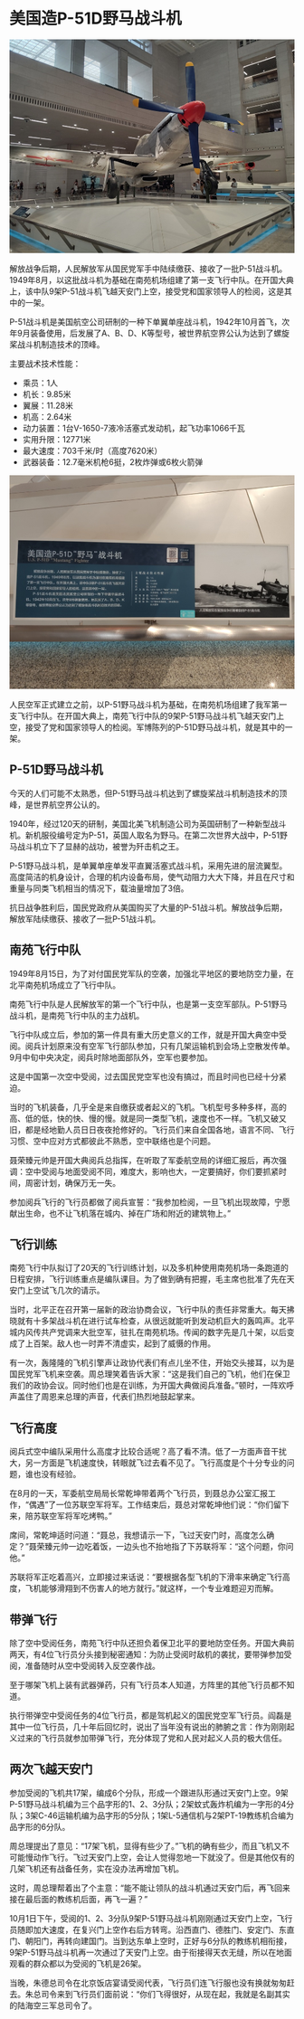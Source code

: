 # 美国造P-51D野马战斗机

![](./images/U.S.P-51D-Mustang-Fighter-2.jpg)

解放战争后期，人民解放军从国民党军手中陆续缴获、接收了一批P-51战斗机。1949年8月，以这批战斗机为基础在南苑机场组建了第一支飞行中队。在开国大典上，该中队9架P-51战斗机飞越天安门上空，接受党和国家领导人的检阅，这是其中的一架。

P-51战斗机是美国航空公司研制的一种下单翼单座战斗机，1942年10月首飞，次年9月装备使用，后发展了A、B、D、K等型号，被世界航空界公认为达到了螺旋桨战斗机制造技术的顶峰。

主要战术技术性能：

- 乘员：1人
- 机长：9.85米
- 翼展：11.28米
- 机高：2.64米
- 动力装置：1台V-1650-7液冷活塞式发动机，起飞功率1066千瓦
- 实用升限：12771米
- 最大速度：703千米/时（高度7620米）
- 武器装备：12.7毫米机枪6挺，2枚炸弹或6枚火箭弹

![](./images/U.S.P-51D-Mustang-Fighter-1.jpg)

人民空军正式建立之前，以P-51野马战斗机为基础，在南苑机场组建了我军第一支飞行中队。在开国大典上，南苑飞行中队的9架P-51野马战斗机飞越天安门上空，接受了党和国家领导人的检阅。军博陈列的P-51D野马战斗机，就是其中的一架。

## P-51D野马战斗机

今天的人们可能不太熟悉，但P-51野马战斗机达到了螺旋桨战斗机制造技术的顶峰，是世界航空界公认的。

1940年，经过120天的研制，美国北美飞机制造公司为英国研制了一种新型战斗机。新机服役编号定为P-51，英国人取名为野马。在第二次世界大战中，P-51野马战斗机立下了显赫的战功，被誉为歼击机之王。

P-51野马战斗机，是单翼单座单发平直翼活塞式战斗机，采用先进的层流翼型。高度简洁的机身设计，合理的机内设备布局，使气动阻力大大下降，并且在尺寸和重量与同类飞机相当的情况下，载油量增加了3倍。

抗日战争胜利后，国民党政府从美国购买了大量的P-51战斗机。解放战争后期，解放军陆续缴获、接收了一批P-51战斗机。

## 南苑飞行中队

1949年8月15日，为了对付国民党军队的空袭，加强北平地区的要地防空力量，在北平南苑机场成立了飞行中队。

南苑飞行中队是人民解放军的第一个飞行中队，也是第一支空军部队。P-51野马战斗机，是南苑飞行中队的主力战机。

飞行中队成立后，参加的第一件具有重大历史意义的工作，就是开国大典空中受阅。阅兵计划原来没有空军飞行部队参加，只有几架运输机到会场上空散发传单。9月中旬中央决定，阅兵时除地面部队外，空军也要参加。

这是中国第一次空中受阅，过去国民党空军也没有搞过，而且时间也已经十分紧迫。

当时的飞机装备，几乎全是来自缴获或者起义的飞机。飞机型号多种多样，高的高、低的低，快的快、慢的慢。就是同一类型飞机，速度也不一样。飞机又破又旧，都是经地勤人员日日夜夜抢修好的。飞行员们来自全国各地，语言不同、飞行习惯、空中应对方式都彼此不熟悉，空中联络也是个问题。

聂荣臻元帅是开国大典阅兵总指挥，在听取了军委航空局的详细汇报后，再次强调：空中受阅与地面受阅不同，难度大，影响也大，一定要搞好，你们要抓紧时间，周密计划，确保万无一失。

参加阅兵飞行的飞行员都做了阅兵宣誓：“我参加检阅，一旦飞机出现故障，宁愿献出生命，也不让飞机落在城内、掉在广场和附近的建筑物上。”

## 飞行训练

南苑飞行中队拟订了20天的飞行训练计划，以及多机种使用南苑机场一条跑道的日程安排，飞行训练重点是编队课目。为了做到确有把握，毛主席也批准了先在天安门上空试飞几次的请示。

当时，北平正在召开第一届新的政治协商会议，飞行中队的责任非常重大。每天拂晓就有十多架战斗机在进行试车检查，从很远就能听到发动机巨大的轰鸣声。北平城内风传共产党调来大批空军，驻扎在南苑机场。传闻的数字先是几十架，以后变成了上百架。敌人也一时弄不清虚实，起到了威慑的作用。

有一次，轰隆隆的飞机引擎声让政协代表们有点儿坐不住，开始交头接耳，以为是国民党军飞机来空袭。周总理笑着告诉大家：“这是我们自己的飞机，他们在保卫我们的政协会议。同时他们也是在训练，为开国大典做阅兵准备。”顿时，一阵欢呼声盖住了周恩来总理的声音，代表们热烈地鼓起掌来。

## 飞行高度

阅兵式空中编队采用什么高度才比较合适呢？高了看不清。低了一方面声音干扰大，另一方面是飞机速度快，转眼就飞过去看不见了。飞行高度是个十分专业的问题，谁也没有经验。

在8月的一天，军委航空局局长常乾坤带着两个飞行员，到聂总办公室汇报工作，“偶遇”了一位苏联空军将军。工作结束后，聂总对常乾坤他们说：“你们留下来，陪苏联空军将军吃烤鸭。”

席间，常乾坤适时问道：“聂总，我想请示一下，飞过天安门时，高度怎么确定？”聂荣臻元帅一边吃着饭，一边头也不抬地指了下苏联将军：“这个问题，你问他。”

苏联将军正吃着高兴，立即接过来话说：“要根据各型飞机的下滑率来确定飞行高度，飞机能够滑翔到不伤害人的地方就行。”就这样，一个专业难题迎刃而解。

## 带弹飞行

除了空中受阅任务，南苑飞行中队还担负着保卫北平的要地防空任务。开国大典前两天，有4位飞行员分头接到秘密通知：为防止受阅时敌机的袭扰，要带弹参加受阅，准备随时从空中受阅转入反空袭作战。

至于哪架飞机上装有武器弹药，只有飞行员本人知道，方阵里的其他飞行员都不知道。

执行带弹空中受阅任务的4位飞行员，都是驾机起义的国民党空军飞行员。阎磊是其中一位飞行员，几十年后回忆时，说出了当年没有说出的肺腑之言：作为刚刚起义过来的飞行员就参加带弹飞行，充分体现了党和人民对起义人员的极大信任。

## 两次飞越天安门

参加受阅的飞机共17架，编成6个分队，形成一个跟进队形通过天安门上空。9架P-51野马战斗机编为三个品字形的1、2、3分队；2架蚊式轰炸机编为一字形的4分队；3架C-46运输机编为品字形的5分队；1架L-5通信机与2架PT-19教练机合编为品字形的6分队。

周总理提出了意见：“17架飞机，显得有些少了。”飞机的确有些少，而且飞机又不可能慢动作飞行。飞过天安门上空，会让人觉得忽地一下就没了。但是其他仅有的几架飞机还有战备任务，实在没办法再增加飞机。

这时，周总理帮着出了个主意：“能不能让领队的战斗机通过天安门后，再飞回来接在最后面的教练机后面，再飞一遍？”

10月1日下午，受阅的1、2、3分队9架P-51野马战斗机刚刚通过天安门上空，飞行员随即加大速度，在复兴门上空作右后方转弯。沿西直门、德胜门、安定门、东直门、朝阳门，再转向建国门。当到达东单上空时，正好与6分队的教练机相衔接，9架P-51野马战斗机再一次通过了天安门上空。由于衔接得天衣无缝，所以在地面观看的群众都以为受阅的飞机是26架。

当晚，朱德总司令在北京饭店宴请受阅代表，飞行员们连飞行服也没有换就匆匆赶去。朱总司令来到飞行员们面前说：“你们飞得很好，从现在起，我就是名副其实的陆海空三军总司令了。